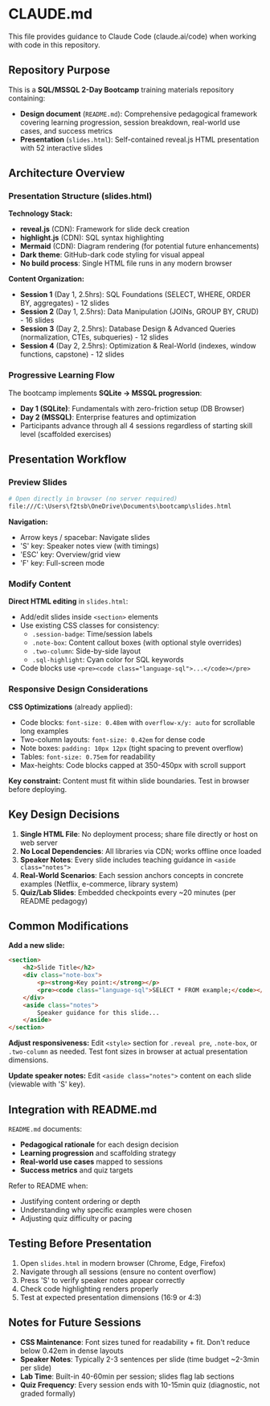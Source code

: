 # CLAUDE.md

This file provides guidance to Claude Code (claude.ai/code) when working with code in this repository.

## Repository Purpose

This is a **SQL/MSSQL 2-Day Bootcamp** training materials repository containing:
- **Design document** (`README.md`): Comprehensive pedagogical framework covering learning progression, session breakdown, real-world use cases, and success metrics
- **Presentation** (`slides.html`): Self-contained reveal.js HTML presentation with 52 interactive slides

## Architecture Overview

### Presentation Structure (slides.html)

**Technology Stack:**
- **reveal.js** (CDN): Framework for slide deck creation
- **highlight.js** (CDN): SQL syntax highlighting
- **Mermaid** (CDN): Diagram rendering (for potential future enhancements)
- **Dark theme**: GitHub-dark code styling for visual appeal
- **No build process**: Single HTML file runs in any modern browser

**Content Organization:**
- **Session 1** (Day 1, 2.5hrs): SQL Foundations (SELECT, WHERE, ORDER BY, aggregates) - 12 slides
- **Session 2** (Day 1, 2.5hrs): Data Manipulation (JOINs, GROUP BY, CRUD) - 16 slides
- **Session 3** (Day 2, 2.5hrs): Database Design & Advanced Queries (normalization, CTEs, subqueries) - 12 slides
- **Session 4** (Day 2, 2.5hrs): Optimization & Real-World (indexes, window functions, capstone) - 12 slides

### Progressive Learning Flow

The bootcamp implements **SQLite → MSSQL progression**:
- **Day 1 (SQLite)**: Fundamentals with zero-friction setup (DB Browser)
- **Day 2 (MSSQL)**: Enterprise features and optimization
- Participants advance through all 4 sessions regardless of starting skill level (scaffolded exercises)

## Presentation Workflow

### Preview Slides
```bash
# Open directly in browser (no server required)
file:///C:\Users\f2tsb\OneDrive\Documents\bootcamp\slides.html
```

**Navigation:**
- Arrow keys / spacebar: Navigate slides
- 'S' key: Speaker notes view (with timings)
- 'ESC' key: Overview/grid view
- 'F' key: Full-screen mode

### Modify Content

**Direct HTML editing** in `slides.html`:
- Add/edit slides inside `<section>` elements
- Use existing CSS classes for consistency:
  - `.session-badge`: Time/session labels
  - `.note-box`: Content callout boxes (with optional style overrides)
  - `.two-column`: Side-by-side layout
  - `.sql-highlight`: Cyan color for SQL keywords
- Code blocks use `<pre><code class="language-sql">...</code></pre>`

### Responsive Design Considerations

**CSS Optimizations** (already applied):
- Code blocks: `font-size: 0.48em` with `overflow-x/y: auto` for scrollable long examples
- Two-column layouts: `font-size: 0.42em` for dense code
- Note boxes: `padding: 10px 12px` (tight spacing to prevent overflow)
- Tables: `font-size: 0.75em` for readability
- Max-heights: Code blocks capped at 350-450px with scroll support

**Key constraint:** Content must fit within slide boundaries. Test in browser before deploying.

## Key Design Decisions

1. **Single HTML File**: No deployment process; share file directly or host on web server
2. **No Local Dependencies**: All libraries via CDN; works offline once loaded
3. **Speaker Notes**: Every slide includes teaching guidance in `<aside class="notes">`
4. **Real-World Scenarios**: Each session anchors concepts in concrete examples (Netflix, e-commerce, library system)
5. **Quiz/Lab Slides**: Embedded checkpoints every ~20 minutes (per README pedagogy)

## Common Modifications

**Add a new slide:**
```html
<section>
    <h2>Slide Title</h2>
    <div class="note-box">
        <p><strong>Key point:</strong></p>
        <pre><code class="language-sql">SELECT * FROM example;</code></pre>
    </div>
    <aside class="notes">
        Speaker guidance for this slide...
    </aside>
</section>
```

**Adjust responsiveness:**
Edit `<style>` section for `.reveal pre`, `.note-box`, or `.two-column` as needed. Test font sizes in browser at actual presentation dimensions.

**Update speaker notes:**
Edit `<aside class="notes">` content on each slide (viewable with 'S' key).

## Integration with README.md

`README.md` documents:
- **Pedagogical rationale** for each design decision
- **Learning progression** and scaffolding strategy
- **Real-world use cases** mapped to sessions
- **Success metrics** and quiz targets

Refer to README when:
- Justifying content ordering or depth
- Understanding why specific examples were chosen
- Adjusting quiz difficulty or pacing

## Testing Before Presentation

1. Open `slides.html` in modern browser (Chrome, Edge, Firefox)
2. Navigate through all sessions (ensure no content overflow)
3. Press 'S' to verify speaker notes appear correctly
4. Check code highlighting renders properly
5. Test at expected presentation dimensions (16:9 or 4:3)

## Notes for Future Sessions

- **CSS Maintenance**: Font sizes tuned for readability + fit. Don't reduce below 0.42em in dense layouts
- **Speaker Notes**: Typically 2-3 sentences per slide (time budget ~2-3min per slide)
- **Lab Time**: Built-in 40-60min per session; slides flag lab sections
- **Quiz Frequency**: Every session ends with 10-15min quiz (diagnostic, not graded formally)

